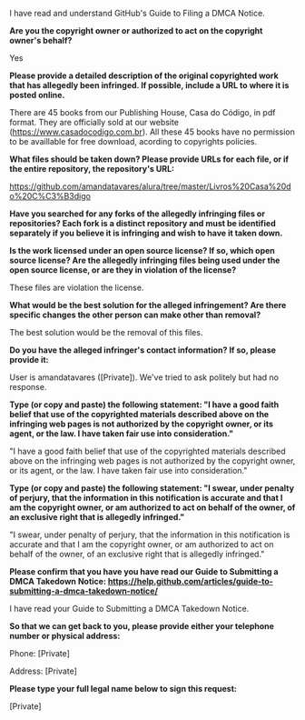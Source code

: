 I have read and understand GitHub's Guide to Filing a DMCA Notice.

**Are you the copyright owner or authorized to act on the copyright owner's behalf?**

Yes

**Please provide a detailed description of the original copyrighted work that has allegedly been infringed. If possible, include a URL to where it is posted online.**

There are 45 books from our Publishing House, Casa do Código, in pdf format. They are officially sold at our website (https://www.casadocodigo.com.br). All these 45 books have no permission to be availlable for free download, acording to copyrights policies.

**What files should be taken down? Please provide URLs for each file, or if the entire repository, the repository's URL:**

https://github.com/amandatavares/alura/tree/master/Livros%20Casa%20do%20C%C3%B3digo

**Have you searched for any forks of the allegedly infringing files or repositories? Each fork is a distinct repository and must be identified separately if you believe it is infringing and wish to have it taken down.**

**Is the work licensed under an open source license? If so, which open source license? Are the allegedly infringing files being used under the open source license, or are they in violation of the license?**

These files are violation the license.

**What would be the best solution for the alleged infringement? Are there specific changes the other person can make other than removal?**

The best solution would be the removal of this files.

**Do you have the alleged infringer's contact information? If so, please provide it:**

User is amandatavares ([Private]). We've tried to ask politely but had no response.

**Type (or copy and paste) the following statement: "I have a good faith belief that use of the copyrighted materials described above on the infringing web pages is not authorized by the copyright owner, or its agent, or the law. I have taken fair use into consideration."**

"I have a good faith belief that use of the copyrighted materials described above on the infringing web pages is not authorized by the copyright owner, or its agent, or the law. I have taken fair use into consideration."

**Type (or copy and paste) the following statement: "I swear, under penalty of perjury, that the information in this notification is accurate and that I am the copyright owner, or am authorized to act on behalf of the owner, of an exclusive right that is allegedly infringed."**

"I swear, under penalty of perjury, that the information in this notification is accurate and that I am the copyright owner, or am authorized to act on behalf of the owner, of an exclusive right that is allegedly infringed."

**Please confirm that you have you have read our Guide to Submitting a DMCA Takedown Notice: https://help.github.com/articles/guide-to-submitting-a-dmca-takedown-notice/**

I have read your Guide to Submitting a DMCA Takedown Notice.

**So that we can get back to you, please provide either your telephone number or physical address:**

Phone: [Private]

Address: [Private]

**Please type your full legal name below to sign this request:**

[Private]
